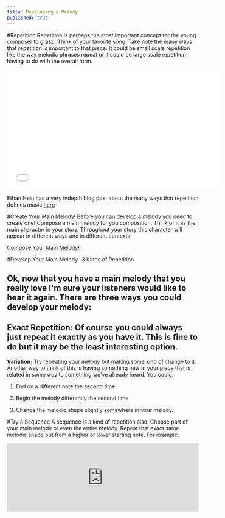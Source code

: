```yaml
---
title: Developing a Melody
published: true
---
```


#Repetition
Repetition is perhaps the most important concept for the young composer to grasp. Think of your favorite song. Take note
the many ways that repetition is important to that piece. It could be small scale repetition like the way melodic phrases repeat or
it could be large scale repetition having to do with the overall form. 


<iframe width="560" height="315" src="//www.youtube.com/embed/1lo8EomDrwA" frameborder="0" allowfullscreen></iframe>

Ethan Hein has a very indepth blog post about the many ways that repetition defines music [here](http://www.ethanhein.com/wp/2014/repetition-defines-music/)

#Create Your Main Melody!
Before you can develop a melody you need to create one!  Compose a main melody for you composition. Think of it as the main character in your story. Throughout your story this character will appear in different ways and in different contexts. 

<a class="btn btn-primary" href="http://www.noteflight.com/scores/view/38296c5fb414130f631642ddb20da616ea73b0bb"><i class="fa fa-music"></i> Compose Your Main Melody!</a>

#Develop Your Main Melody- 3 Kinds of Repetition

Ok, now that you have a main melody that you really love I'm sure your listeners would like to hear it again. 
There are three ways you could develop your melody:
---
**Exact Repetition:** Of course you could always just repeat it exactly as you have it. This is fine to do but it may be the least interesting option. 
---
**Variation:** Try repeating your melody but making some kind of change to it. Another way to think of this is having something new in your piece that is related in some way to something we've already heard. You could:


1. End on a different note the second time


2. Begin the melody differently the second time

3. Change the melodic shape slightly somewhere in your melody. 


#Try a Sequence
A sequence is a kind of repetition also. Choose part of your main melody or even the entire melody. Repeat that exact same melodic shape but from a higher or lower starting note. For example:
<iframe src="http://static.vexflow.com/embed/articles/913" width="100%" height="180" frameborder="0" scrolling="yes"></iframe>
